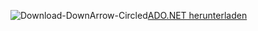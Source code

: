 ![Download-DownArrow-Circled](../ssms/media/download-icon.png)[ADO.NET herunterladen](../connect/sql-connection-libraries.md#anchor-20-drivers-relational-access)

